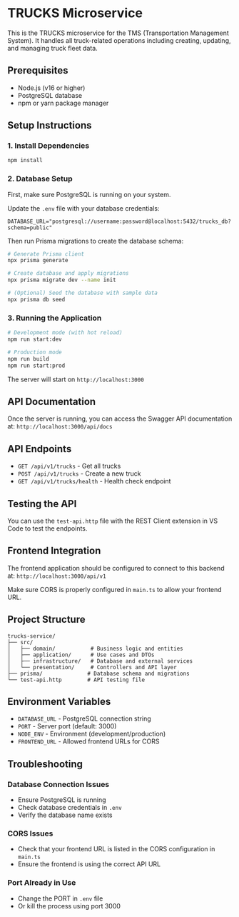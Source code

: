 # TRUCKS Microservice

This is the TRUCKS microservice for the TMS (Transportation Management System). It handles all truck-related operations including creating, updating, and managing truck fleet data.

## Prerequisites

- Node.js (v16 or higher)
- PostgreSQL database
- npm or yarn package manager

## Setup Instructions

### 1. Install Dependencies

```bash
npm install
```

### 2. Database Setup

First, make sure PostgreSQL is running on your system.

Update the `.env` file with your database credentials:

```env
DATABASE_URL="postgresql://username:password@localhost:5432/trucks_db?schema=public"
```

Then run Prisma migrations to create the database schema:

```bash
# Generate Prisma client
npx prisma generate

# Create database and apply migrations
npx prisma migrate dev --name init

# (Optional) Seed the database with sample data
npx prisma db seed
```

### 3. Running the Application

```bash
# Development mode (with hot reload)
npm run start:dev

# Production mode
npm run build
npm run start:prod
```

The server will start on `http://localhost:3000`

## API Documentation

Once the server is running, you can access the Swagger API documentation at:
`http://localhost:3000/api/docs`

## API Endpoints

- `GET /api/v1/trucks` - Get all trucks
- `POST /api/v1/trucks` - Create a new truck
- `GET /api/v1/trucks/health` - Health check endpoint

## Testing the API

You can use the `test-api.http` file with the REST Client extension in VS Code to test the endpoints.

## Frontend Integration

The frontend application should be configured to connect to this backend at:
`http://localhost:3000/api/v1`

Make sure CORS is properly configured in `main.ts` to allow your frontend URL.

## Project Structure

```
trucks-service/
├── src/
│   ├── domain/           # Business logic and entities
│   ├── application/      # Use cases and DTOs
│   ├── infrastructure/   # Database and external services
│   └── presentation/     # Controllers and API layer
├── prisma/              # Database schema and migrations
└── test-api.http        # API testing file
```

## Environment Variables

- `DATABASE_URL` - PostgreSQL connection string
- `PORT` - Server port (default: 3000)
- `NODE_ENV` - Environment (development/production)
- `FRONTEND_URL` - Allowed frontend URLs for CORS

## Troubleshooting

### Database Connection Issues
- Ensure PostgreSQL is running
- Check database credentials in `.env`
- Verify the database name exists

### CORS Issues
- Check that your frontend URL is listed in the CORS configuration in `main.ts`
- Ensure the frontend is using the correct API URL

### Port Already in Use
- Change the PORT in `.env` file
- Or kill the process using port 3000